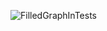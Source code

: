 ![FilledGraphInTests](https://github.com/Lisoferma/DataStructuresAndAlgorithms/assets/115818156/83b5fc43-df95-47e5-8f3d-af5a116be5d4)
